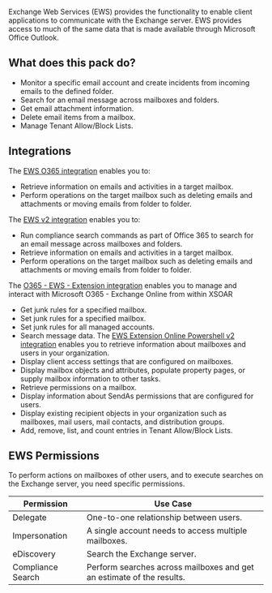 Exchange Web Services (EWS) provides the functionality to enable client applications to communicate with the Exchange server. EWS provides access to much of the same data that is made available through Microsoft Office Outlook.


## What does this pack do?

- Monitor a specific email account and create incidents from incoming emails to the defined folder.
- Search for an email message across mailboxes and folders.
- Get email attachment information.
- Delete email items from a mailbox.
- Manage Tenant Allow/Block Lists.

## Integrations

The [EWS O365 integration](https://xsoar.pan.dev/docs/reference/integrations/ewso365) enables you to:

- Retrieve information on emails and activities in a target mailbox.
- Perform operations on the target mailbox such as deleting emails and attachments or moving emails from folder to folder.

The [EWS v2 integration](https://xsoar.pan.dev/docs/reference/integrations/ews-v2) enables you to:

- Run compliance search commands as part of Office 365 to search for an email message across mailboxes and folders.
- Retrieve information on emails and activities in a target mailbox.
- Perform operations on the target mailbox such as deleting emails and attachments or moving emails from folder to folder. 

The [O365 - EWS - Extension integration](https://xsoar.pan.dev/docs/reference/integrations/ews-extension) enables you to manage and interact with Microsoft O365 - Exchange Online from within XSOAR

- Get junk rules for a specified mailbox.
- Set junk rules for a specified mailbox.
- Set junk rules for all managed accounts.
- Search message data.
The [EWS Extension Online Powershell v2 integration](https://xsoar.pan.dev/docs/reference/integrations/ews-extension-online-powershell-v2) enables you to retrieve information about mailboxes and users in your organization.
- Display client access settings that are configured on mailboxes.
- Display mailbox objects and attributes, populate property pages, or supply mailbox information to other tasks.
- Retrieve permissions on a mailbox.
- Display information about SendAs permissions that are configured for users.
- Display existing recipient objects in your organization such as mailboxes, mail users, mail contacts, and distribution groups.
- Add, remove, list, and count entries in Tenant Allow/Block Lists.

## EWS Permissions

To perform actions on mailboxes of other users, and to execute searches on the Exchange server, you need specific permissions. 

| Permission |Use Case |
| ----- | ----|
| Delegate | One-to-one relationship between users. |
| Impersonation	| A single account needs to access multiple mailboxes. |
| eDiscovery | Search the Exchange server. |	
| Compliance Search | Perform searches across mailboxes and get an estimate of the results. |
